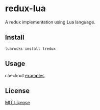 # redux-lua
A redux implementation using Lua language.

## Install 
```
luarocks install lredux
```

## Usage
checkout [examples](https://github.com/pyericz/redux-lua/tree/master/examples)

## License
[MIT License](https://github.com/pyericz/redux-lua/blob/master/LICENSE)
